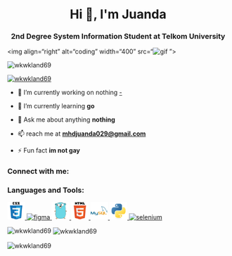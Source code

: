 <h1 align="center">Hi 👋, I'm Juanda</h1>
<h3 align="center">2nd Degree System Information Student at Telkom University</h3>

<img align=“right” alt=“coding” width=“400” src=“![gif](https://github.com/wkwkland69/wkwkland69/assets/51428441/4a096413-1061-49ff-aa71-871a7ee201fa)
”>

<p align="left"> <img src="https://komarev.com/ghpvc/?username=wkwkland69&label=Profile%20views&color=0e75b6&style=flat-square" alt="wkwkland69" /> </p>

<p align="left"> <a href="https://github.com/ryo-ma/github-profile-trophy"><img src="https://github-profile-trophy.vercel.app/?username=wkwkland69" alt="wkwkland69" /></a> </p>

- 🔭 I’m currently working on nothing [-](-)

- 🌱 I’m currently learning **go**

- 💬 Ask me about anything **nothing**

- 📫 reach me at **mhdjuanda029@gmail.com**

- ⚡ Fun fact **im not gay**

<h3 align="left">Connect with me:</h3>
<p align="left">
</p>

<h3 align="left">Languages and Tools:</h3>
<p align="left"> <a href="https://www.w3schools.com/css/" target="_blank" rel="noreferrer"> <img src="https://raw.githubusercontent.com/devicons/devicon/master/icons/css3/css3-original-wordmark.svg" alt="css3" width="40" height="40"/> </a> <a href="https://www.figma.com/" target="_blank" rel="noreferrer"> <img src="https://www.vectorlogo.zone/logos/figma/figma-icon.svg" alt="figma" width="40" height="40"/> </a> <a href="https://golang.org" target="_blank" rel="noreferrer"> <img src="https://raw.githubusercontent.com/devicons/devicon/master/icons/go/go-original.svg" alt="go" width="40" height="40"/> </a> <a href="https://www.w3.org/html/" target="_blank" rel="noreferrer"> <img src="https://raw.githubusercontent.com/devicons/devicon/master/icons/html5/html5-original-wordmark.svg" alt="html5" width="40" height="40"/> </a> <a href="https://www.mysql.com/" target="_blank" rel="noreferrer"> <img src="https://raw.githubusercontent.com/devicons/devicon/master/icons/mysql/mysql-original-wordmark.svg" alt="mysql" width="40" height="40"/> </a> <a href="https://www.python.org" target="_blank" rel="noreferrer"> <img src="https://raw.githubusercontent.com/devicons/devicon/master/icons/python/python-original.svg" alt="python" width="40" height="40"/> </a> <a href="https://www.selenium.dev" target="_blank" rel="noreferrer"> <img src="https://raw.githubusercontent.com/detain/svg-logos/780f25886640cef088af994181646db2f6b1a3f8/svg/selenium-logo.svg" alt="selenium" width="40" height="40"/> </a> </p>

<p><img align="left" src="https://github-readme-stats.vercel.app/api/top-langs?username=wkwkland69&show_icons=true&theme=tokyonight&locale=en&layout=compact" alt="wkwkland69" /></p>

<p>&nbsp;<img align="center" src="https://github-readme-stats.vercel.app/api?username=wkwkland69&show_icons=true&theme=tokyonight&locale=en" alt="wkwkland69" /></p>

<p><img align="center" src="https://github-readme-streak-stats.herokuapp.com/?user=wkwkland69&theme=dark" alt="wkwkland69" /></p>

